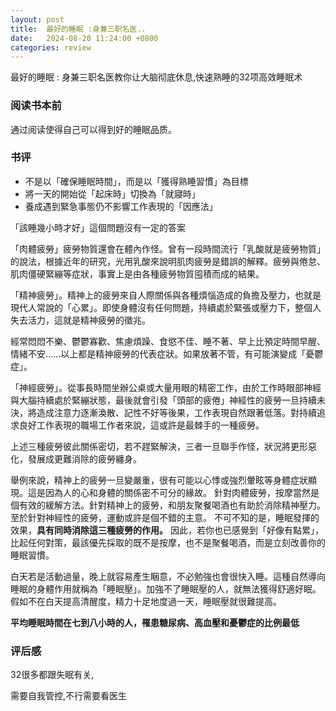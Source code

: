```yaml
---
layout: post
title:  最好的睡眠 :身兼三职名医..
date:   2024-08-20 11:24:00 +0800
categories: review
---
```


最好的睡眠 : 身兼三职名医教你让大脑彻底休息,快速熟睡的32项高效睡眠术

### 阅读书本前

通过阅读使得自己可以得到好的睡眠品质。

### 书评

- 不是以「確保睡眠時間」，而是以「獲得熟睡習慣」為目標
- 將一天的開始從「起床時」切換為「就寢時」
- 養成遇到緊急事態仍不影響工作表現的「因應法」

「該睡幾小時才好」這個問題沒有一定的答案

「肉體疲勞」疲勞物質還會在體內作怪。曾有一段時間流行「乳酸就是疲勞物質」的說法，根據近年的研究，光用乳酸來說明肌肉疲勞是錯誤的解釋。疲勞與倦怠、肌肉僵硬緊繃等症狀，事實上是由各種疲勞物質囤積而成的結果。

「精神疲勞」。精神上的疲勞來自人際關係與各種煩惱造成的負擔及壓力，也就是現代人常說的「心累」。即使身體沒有任何問題，持續處於緊張或壓力下，整個人失去活力，這就是精神疲勞的徵兆。

經常悶悶不樂、鬱鬱寡歡、焦慮煩躁、食慾不佳、睡不著、早上比預定時間早醒、情緒不安……以上都是精神疲勞的代表症狀。如果放著不管，有可能演變成「憂鬱症」。

「神經疲勞」。從事長時間坐辦公桌或大量用眼的精密工作，由於工作時眼部神經與大腦持續處於緊繃狀態，最後就會引發「頭部的疲倦」神經性的疲勞一旦持續未決，將造成注意力逐漸渙散、記性不好等後果，工作表現自然跟著低落。對持續追求良好工作表現的職場工作者來說，這或許是最棘手的一種疲勞。

上述三種疲勞彼此關係密切，若不趕緊解決，三者一旦聯手作怪，狀況將更形惡化，發展成更難消除的疲勞纏身。

舉例來說，精神上的疲勞一旦變嚴重，很有可能以心悸或強烈暈眩等身體症狀顯現。這是因為人的心和身體的關係密不可分的緣故。
針對肉體疲勞，按摩當然是個有效的緩解方法。針對精神上的疲勞，和朋友聚餐喝酒也有助於消除精神壓力。至於針對神經性的疲勞，運動或許是個不錯的主意。
不可不知的是，睡眠發揮的效果，<b>具有同時消除這三種疲勞的作用。</b> 因此，若你也已感覺到「好像有點累」，比起任何對策，最該優先採取的既不是按摩，也不是聚餐喝酒，而是立刻改善你的睡眠習慣。

白天若是活動過量，晚上就容易產生睏意，不必勉強也會很快入睡。這種自然導向睡眠的身體作用就稱為「睡眠壓」。加強不了睡眠壓的人，就無法獲得舒適好眠。假如不在白天提高清醒度，精力十足地度過一天，睡眠壓就很難提高。

<b>平均睡眠時間在七到八小時的人，罹患糖尿病、高血壓和憂鬱症的比例最低</b>

<!-- 夜型人清爽醒來的五個訣竅. -->

### 评后感

32很多都跟失眠有关,

需要自我管控,不行需要看医生

<!-- 看到一半? 无厘头??? -->

<!-- 每次用电脑看. -->